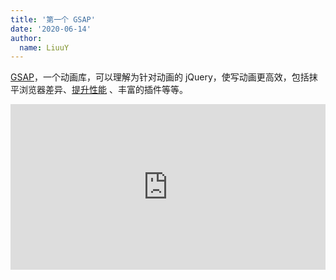 ```yaml
---
title: '第一个 GSAP'
date: '2020-06-14'
author:
  name: LiuuY
---
```


[GSAP](https://greensock.com/)，一个动画库，可以理解为针对动画的 jQuery，使写动画更高效，包括抹平浏览器差异、[提升性能](https://greensock.com/js/speed.html) 、丰富的插件等等。

<iframe height="265" style="width: 100%;" scrolling="no" title="gsap" src="https://codepen.io/LiuuY/embed/oNbLGKR?height=265&theme-id=light&default-tab=result" frameborder="no" allowtransparency="true" allowfullscreen="true">
  See the Pen <a href='https://codepen.io/LiuuY/pen/oNbLGKR'>gsap</a> by LiuuY
  (<a href='https://codepen.io/LiuuY'>@LiuuY</a>) on <a href='https://codepen.io'>CodePen</a>.
</iframe>